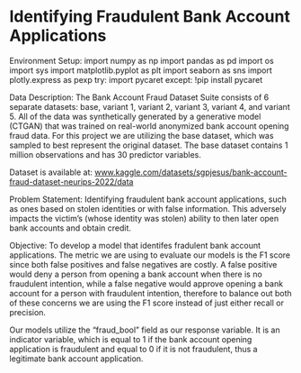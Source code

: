 # Identifying Fraudulent Bank Account Applications

Environment Setup: 
import numpy as np
import pandas as pd
import os
import sys
import matplotlib.pyplot as plt
import seaborn as sns
import plotly.express as pexp
try:
    import pycaret
except:
    !pip install pycaret


Data Description: The Bank Account Fraud Dataset Suite consists of 6 separate datasets: base, variant 1, variant 2, variant 3, variant 4, and variant 5. All of the data was synthetically generated by a generative model (CTGAN) that was trained on real-world anonymized bank account opening fraud data. For this project we are utilizing the base dataset, which was sampled to best represent the original dataset. The base dataset contains 1 million observations and has 30 predictor variables. 

Dataset is available at: www.kaggle.com/datasets/sgpjesus/bank-account-fraud-dataset-neurips-2022/data 

Problem Statement: Identifying fraudulent bank account applications, such as ones based on stolen identities or with false information. This adversely impacts the victim’s (whose identity was stolen) ability to then later open bank accounts and obtain credit. 

Objective: To develop a model that identifes fradulent bank account applications. The metric we are using to evaluate our models is the F1 score since both false positives and false negatives are costly. A false positive would deny a person from opening a bank account when there is no fraudulent intention, while a false negative would approve opening a bank account for a person with fraudulent intention, therefore to balance out both of these concerns we are using the F1 score instead of just either recall or precision. 

Our models utilize the “fraud_bool” field as our response variable. It is an indicator variable, which is equal to 1 if the bank account opening application is fraudulent and equal to 0 if it is not fraudulent, thus a legitimate bank account application. 

